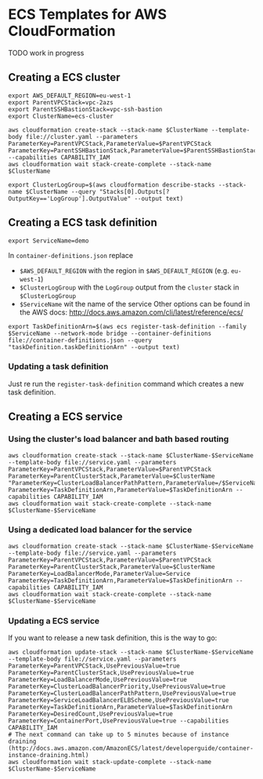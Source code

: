 # ECS Templates for AWS CloudFormation

TODO work in progress

## Creating a ECS cluster

```
export AWS_DEFAULT_REGION=eu-west-1
export ParentVPCStack=vpc-2azs
export ParentSSHBastionStack=vpc-ssh-bastion
export ClusterName=ecs-cluster

aws cloudformation create-stack --stack-name $ClusterName --template-body file://cluster.yaml --parameters ParameterKey=ParentVPCStack,ParameterValue=$ParentVPCStack ParameterKey=ParentSSHBastionStack,ParameterValue=$ParentSSHBastionStack --capabilities CAPABILITY_IAM
aws cloudformation wait stack-create-complete --stack-name $ClusterName

export ClusterLogGroup=$(aws cloudformation describe-stacks --stack-name $ClusterName --query "Stacks[0].Outputs[?OutputKey=='LogGroup'].OutputValue" --output text)
```

## Creating a ECS task definition

```
export ServiceName=demo
```

In `container-definitions.json` replace
* `$AWS_DEFAULT_REGION` with the region in `$AWS_DEFAULT_REGION` (e.g. `eu-west-1`)
* `$ClusterLogGroup` with the `LogGroup` output from the `cluster` stack in `$ClusterLogGroup`
* `$ServiceName` wit the name of the service
Other options can be found in the AWS docs: http://docs.aws.amazon.com/cli/latest/reference/ecs/

```
export TaskDefinitionArn=$(aws ecs register-task-definition --family $ServiceName --network-mode bridge --container-definitions file://container-definitions.json --query "taskDefinition.taskDefinitionArn" --output text)
```

### Updating a task definition

Just re run the `register-task-definition` command which creates a new task definition.

## Creating a ECS service

### Using the cluster's load balancer and bath based routing

```
aws cloudformation create-stack --stack-name $ClusterName-$ServiceName --template-body file://service.yaml --parameters ParameterKey=ParentVPCStack,ParameterValue=$ParentVPCStack ParameterKey=ParentClusterStack,ParameterValue=$ClusterName "ParameterKey=ClusterLoadBalancerPathPattern,ParameterValue=/$ServiceName/*" ParameterKey=TaskDefinitionArn,ParameterValue=$TaskDefinitionArn --capabilities CAPABILITY_IAM
aws cloudformation wait stack-create-complete --stack-name $ClusterName-$ServiceName
```

### Using a dedicated load balancer for the service

```
aws cloudformation create-stack --stack-name $ClusterName-$ServiceName --template-body file://service.yaml --parameters ParameterKey=ParentVPCStack,ParameterValue=$ParentVPCStack ParameterKey=ParentClusterStack,ParameterValue=$ClusterName ParameterKey=LoadBalancerMode,ParameterValue=Service ParameterKey=TaskDefinitionArn,ParameterValue=$TaskDefinitionArn --capabilities CAPABILITY_IAM
aws cloudformation wait stack-create-complete --stack-name $ClusterName-$ServiceName
```

### Updating a ECS service

If you want to release a new task definition, this is the way to go:

```
aws cloudformation update-stack --stack-name $ClusterName-$ServiceName --template-body file://service.yaml --parameters ParameterKey=ParentVPCStack,UsePreviousValue=true ParameterKey=ParentClusterStack,UsePreviousValue=true ParameterKey=LoadBalancerMode,UsePreviousValue=true ParameterKey=ClusterLoadBalancerPriority,UsePreviousValue=true ParameterKey=ClusterLoadBalancerPathPattern,UsePreviousValue=true ParameterKey=ServiceLoadBalancerELBScheme,UsePreviousValue=true ParameterKey=TaskDefinitionArn,ParameterValue=$TaskDefinitionArn ParameterKey=DesiredCount,UsePreviousValue=true ParameterKey=ContainerPort,UsePreviousValue=true --capabilities CAPABILITY_IAM
# The next command can take up to 5 minutes because of instance draining (http://docs.aws.amazon.com/AmazonECS/latest/developerguide/container-instance-draining.html)
aws cloudformation wait stack-update-complete --stack-name $ClusterName-$ServiceName
```
